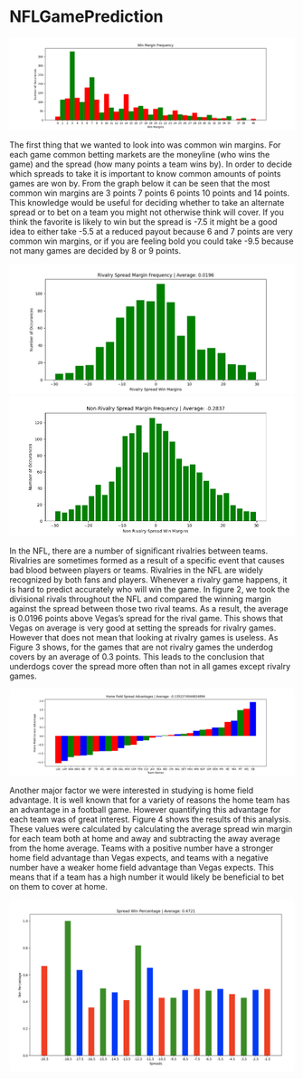 # NFLGamePrediction

![image](https://github.com/anphan7/NFL_Prediction/blob/main/Graphs/Win%20Margin%20Frequency.png)

The first thing that we wanted to look into was common win margins. For each game common betting markets are the moneyline (who wins the game) and the spread (how many points a team wins by). In order to decide which spreads to take it is important to know common amounts of points games are won by. From the graph below it can be seen that the most common win margins are 3 points 7 points 6 points 10 points and 14 points. This knowledge would be useful for deciding whether to take an alternate spread or to bet on a team you might not otherwise think will cover. If you think the favorite is likely to win but the spread is -7.5 it might be a good idea to either take -5.5 at a reduced payout because 6 and 7 points are very common win margins, or if you are feeling bold you could take -9.5 because not many games are decided by 8 or 9 points.

![image](https://github.com/anphan7/NFL_Prediction/blob/main/Graphs/Rivalry%20Spread%20Margin%20Frequency.png)
![image](https://github.com/anphan7/NFL_Prediction/blob/main/Graphs/Non%20Rival%20Spread%20Margin%20Frequency.png)

In the NFL, there are a number of significant rivalries between teams. Rivalries are sometimes formed as a result of a
specific event that causes bad blood between players or teams. Rivalries in the NFL are widely recognized by both fans and
players. Whenever a rivalry game happens, it is hard to predict accurately who will win the game. In figure 2, we took the
divisional rivals throughout the NFL and compared the winning margin against the spread between those two rival teams.
As a result, the average is 0.0196 points above Vegas’s spread for the rival game. This shows that Vegas on average is
very good at setting the spreads for rivalry games. However that does not mean that looking at rivalry games is useless. As
Figure 3 shows, for the games that are not rivalry games the underdog covers by an average of 0.3 points. This leads to the
conclusion that underdogs cover the spread more often than not in all games except rivalry games.

![image](https://github.com/anphan7/NFL_Prediction/blob/main/Graphs/Home%20Field%20Spread%20Advantage.png)

Another major factor we were interested in studying is home field advantage. It is well known that for a variety of reasons
the home team has an advantage in a football game. However quantifying this advantage for each team was of great interest.
Figure 4 shows the results of this analysis. These values were calculated by calculating the average spread win margin for
each team both at home and away and subtracting the away average from the home average. Teams with a positive number
have a stronger home field advantage than Vegas expects, and teams with a negative number have a weaker home field
advantage than Vegas expects. This means that if a team has a high number it would likely be beneficial to bet on them to
cover at home.

![image](https://github.com/anphan7/NFL_Prediction/blob/main/Graphs/Screen_Shot_2022-12-05_at_7.16.08_PM.png)
